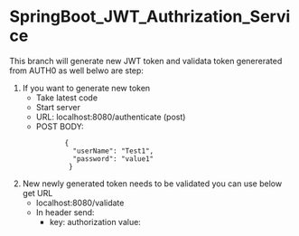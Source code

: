 # SpringBoot_JWT_Authrization_Service

This branch will generate new JWT token and validata token genererated from AUTH0 as well belwo are step:

1. If you want to generate new token
   - Take latest code
   - Start server
   - URL: localhost:8080/authenticate (post)
   - POST BODY:
     ```
            {
              "userName": "Test1",
              "password": "value1"
             }
 2. New newly generated token needs to be validated you can use below get URL
    - localhost:8080/validate
    - In header send: 
      - key: authorization value: 
